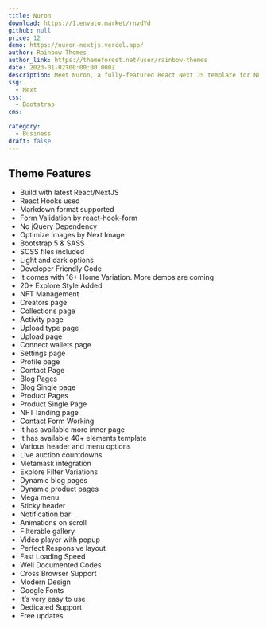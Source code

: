 ```yaml
---
title: Nuron
download: https://1.envato.market/rnvdYd
github: null
price: 12
demo: https://nuron-nextjs.vercel.app/
author: Rainbow Themes
author_link: https://themeforest.net/user/rainbow-themes
date: 2023-01-02T00:00:00.000Z
description: Meet Nuron, a fully-featured React Next JS template for NFT Marketplace, We just released the fully coded version in latest React Next JS.
ssg:
  - Next
css:
  - Bootstrap
cms:

category:
  - Business
draft: false
---
```

## Theme Features

- Build with latest React/NextJS
- React Hooks used
- Markdown format supported
- Form Validation by react-hook-form
- No jQuery Dependency
- Optimize Images by Next Image
- Bootstrap 5 & SASS
- SCSS files included
- Light and dark options
- Developer Friendly Code
- It comes with 16+ Home Variation. More demos are coming
- 20+ Explore Style Added
- NFT Management
- Creators page
- Collections page
- Activity page
- Upload type page
- Upload page
- Connect wallets page
- Settings page
- Profile page
- Contact Page
- Blog Pages
- Blog Single page
- Product Pages
- Product Single Page
- NFT landing page
- Contact Form Working
- It has available more inner page
- It has available 40+ elements template
- Various header and menu options
- Live auction countdowns
- Metamask integration
- Explore Filter Variations
- Dynamic blog pages
- Dynamic product pages
- Mega menu
- Sticky header
- Notification bar
- Animations on scroll
- Filterable gallery
- Video player with popup
- Perfect Responsive layout
- Fast Loading Speed
- Well Documented Codes
- Cross Browser Support
- Modern Design
- Google Fonts
- It’s very easy to use
- Dedicated Support
- Free updates
